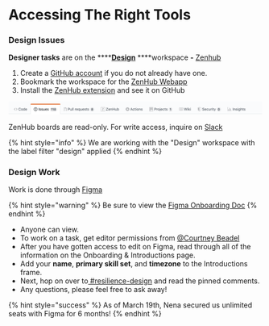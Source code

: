 # Accessing The Right Tools

### **Design Issues**

**Designer tasks** are on the ****[**Design**](https://app.zenhub.com/workspaces/design-5ebdb8fd2546980a59dc9577/board?repos=248103592) ****workspace **-** [Zenhub](https://zenhub.com)

1. Create a [GitHub account](https://github.com/join) if you do not already have one.
2. Bookmark the workspace for the [ZenHub Webapp](https://app.zenhub.com/workspaces/design-5ebdb8fd2546980a59dc9577/board?labels=design&repos=248103592)
3. Install the [ZenHub extension](https://zenhub.com/extension) and see it on GitHub

![Zenhub Extension is right next to Pull Requests](../../.gitbook/assets/screen-shot-2020-05-20-at-12.58.31-pm.png)

ZenHub boards are read-only. For write access, inquire on [Slack](https://mutualaidworld.slack.com/archives/C010VC3EN2G)

{% hint style="info" %}
We are working with the "Design" workspace with the label filter "design" applied
{% endhint %}

### **Design Work**

Work is done through [Figma](https://www.figma.com/file/GLg0zPNnwMEGIb9TytCrxQ/Resilience-App)

{% hint style="warning" %}
Be sure to view the [Figma Onboarding Doc](https://www.figma.com/file/GLg0zPNnwMEGIb9TytCrxQ/Resilience-App?node-id=1257%3A553)
{% endhint %}

* Anyone can view.
* To work on a task, get editor permissions from [@Courtney Beadel](https://mutualaidworld.slack.com/team/U010H1FTE8Z)
* After you have gotten access to edit on Figma, read through all of the information on the Onboarding & Introductions page.
* Add your **name**, **primary skill set**, and **timezone** to the Introductions frame.
* Next, hop on over to[ \#resilience-design](https://mutualaidworld.slack.com/archives/C010PH9MAFL) and read the pinned comments.
* Any questions, please feel free to ask away!

{% hint style="success" %}
As of March 19th, Nena secured us unlimited seats with Figma for 6 months!
{% endhint %}



